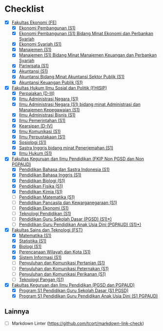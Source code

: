 # Checklist

- [x] [Fakultas Ekonomi (FE)](/FE/README.md)
  - [x] [Ekonomi Pembangunan (S1)](/FE/ekonomi-pembangunan-s1.md)
  - [x] [Ekonomi Pembangunan (S1) Bidang Minat Ekonomi dan Perbankan Syariah](/FE/ekonomi-pembangunan-s1-bidang-minat-ekonomi-dan-perbankan-syariah.md)
  - [x] [Ekonomi Syariah (S1)](/FE/ekonomi-syariah-s1.md)
  - [x] [Manajemen (S1)](/FE/manajemen-s1.md)
  - [x] [Manajemen (S1) Bidang Minat Manajemen Keuangan dan Perbankan Syariah](/FE/manajemen-s1-bidang-minat-manajemen-keuangan-dan-perbankan-syariah.md)
  - [x] [Pariwisata (S1)](/FE/pariwisata-s1.md)
  - [x] [Akuntansi (S1)](/FE/akuntansi-s1.md)
  - [x] [Akuntansi Bidang Minat Akuntansi Sektor Publik (S1)](/FE/akuntansi-bidang-minat-akuntansi-sektor-publik-s1.md)
  - [x] [Akuntansi Keuangan Publik (S1)](/FE/akuntansi-keuangan-publik-s1.md)

- [x] [Fakultas Hukum Ilmu Sosial dan Politik (FHISIP)](/FHISIP/README.md)
  - [x] [Perpajakan (D-III)](/FHISIP/perpajakan-d-iii.md)
  - [x] [Ilmu Administrasi Negara (S1)](/FHISIP/ilmu-administrasi-negara-s1.md)
  - [x] [Ilmu Administrasi Negara (S1) bidang minat Administrasi dan Manajemen Kepegawaian (S1)](/FHISIP/ilmu-administrasi-negara-s1-bidang-minat-administrasi-dan-manajemen-kepegawaian-s1.md)
  - [x] [Ilmu Administrasi Bisnis (S1)](/FHISIP/ilmu-administrasi-bisnis-s1.md)
  - [x] [Ilmu Pemerintahan (S1)](/FHISIP/ilmu-pemerintahan-s1.md)
  - [x] [Kearsipan (D-IV)](/FHISIP/kearsipan-d-iv.md)
  - [x] [Ilmu Komunikasi (S1)](/FHISIP/ilmu-komunikasi-s1.md)
  - [x] [Ilmu Perpustakaan (S1)](/FHISIP/ilmu-perpustakaan-s1.md)
  - [x] [Sosiologi (S1)](/FHISIP/sosiologi-s1.md)
  - [x] [Sastra Inggris bidang minat Penerjemahan (S1)](/FHISIP/sastra-inggris-bidang-minat-penerjemahan-s1.md)
  - [x] [Ilmu Hukum (S1)](/FHISIP/ilmu-hukum-s1.md)

- [x] [Fakultas Keguruan dan Ilmu Pendidikan (FKIP Non PGSD dan Non PGPAUD)](/FKIP-non-pendas/README.md)
  - [x] [Pendidikan Bahasa dan Sastra Indonesia (S1)](/FKIP-non-pendas/pendidikan-bahasa-dan-sastra-indonesia-s1.md)
  - [x] [Pendidikan Bahasa Inggris (S1)](/FKIP-non-pendas/pendidikan-bahasa-inggris-s1.md)
  - [x] [Pendidikan Biologi (S1)](/FKIP-non-pendas/pendidikan-biologi-s1.md)
  - [x] [Pendidikan Fisika (S1)](/FKIP-non-pendas/pendidikan-fisika-s1.md)
  - [x] [Pendidikan Kimia (S1)](/FKIP-non-pendas/pendidikan-kimia-s1.md)
  - [ ] [Pendidikan Matematika (S1)](/FKIP-non-pendas/pendidikan-matematika-s1.md)
  - [ ] [Pendidikan Pancasila dan Kewarganegaraan (S1)](/FKIP-non-pendas/pendidikan-pancasila-dan-kewarganegaraan-s1.md)
  - [ ] [Pendidikan Ekonomi (S1)](/FKIP-non-pendas/pendidikan-ekonomi-s1.md)
  - [ ] [Teknologi Pendidikan (S1)](/FKIP-non-pendas/program-studi-teknologi-pendidikan-s1.md)
  - [ ] [Pendidikan Guru Sekolah Dasar (PGSD) (S1)*)](/FKIP-non-pendas/pendidikan-guru-sekolah-dasar-pgsd-s1.md)
  - [ ] [Pendidikan Guru Pendidikan Anak Usia Dini (PGPAUD) (S1)*)](/FKIP-non-pendas/pendidikan-guru-pendidikan-anak-usia-dini-pgpaud-s1.md)

- [x] [Fakultas Sains dan Teknologi (FST)](/FST/README.md)
  - [x] [Matematika (S1)](/FST/matematika-s1.md)
  - [x] [Statistika (S1)](/FST/statistika-s1.md)
  - [x] [Biologi (S1)](/FST/biologi-s1.md)
  - [x] [Perencanaan Wilayah dan Kota (S1)](/FST/perencanaan-wilayah-dan-kota-s1.md)
  - [x] [Sistem Informasi (S1)](/FST/sistem-informasi-s1.md)
  - [ ] [Penyuluhan dan Komunikasi Pertanian (S1)](/FST/penyuluhan-dan-komunikasi-pertanian-s1.md)
  - [ ] [Penyuluhan dan Komunikasi Peternakan (S1)](/FST/penyuluhan-dan-komunikasi-peternakan-s1.md)
  - [ ] [Penyuluhan dan Komunikasi Perikanan (S1)](/FST/penyuluhan-dan-komunikasi-perikanan-s1.md)
  - [ ] [Teknologi Pangan (S1)](/FST/program-studi-teknologi-pangan-s1.md)

- [x] [Fakultas Keguruan dan Ilmu Pendidikan (PGSD dan PGPAUD)](/FKIP-pendas/README.md)
  - [x] [Program S1 Pendidikan Guru Sekolah Dasar (S1 PGSD)](/FKIP-pendas/s1-pgsd.md)
  - [x] [Program S1 Pendidikan Guru Pendidikan Anak Usia Dini (S1 PGPAUD)](/FKIP-pendas/s1-pgpaud.md)

## Lainnya

- [ ] Markdown Linter (<https://github.com/tcort/markdown-link-check>)
